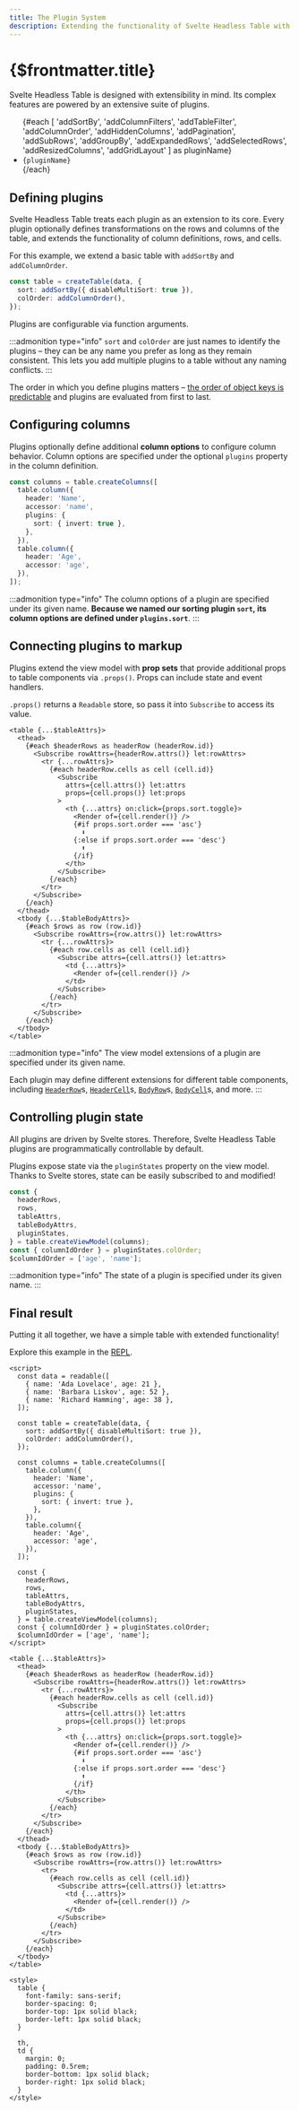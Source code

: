 ```yaml
---
title: The Plugin System
description: Extending the functionality of Svelte Headless Table with powerful plugins
---
```


# {$frontmatter.title}

Svelte Headless Table is designed with extensibility in mind. Its complex features are powered by an extensive suite of plugins.

<script>
  import CheckIcon from '~icons/ic/round-check-circle-outline'
  import PendingIcon from '~icons/ic/outline-pending';
</script>

<ul class="grid text-sm md:text-base grid-cols-2 gap-2 p-0 lg:grid-cols-3">
  {#each [
    'addSortBy', 'addColumnFilters', 'addTableFilter',
    'addColumnOrder', 'addHiddenColumns', 'addPagination',
    'addSubRows', 'addGroupBy', 'addExpandedRows',
    'addSelectedRows', 'addResizedColumns', 'addGridLayout'
  ] as pluginName}
    <li class="flex gap-2 items-center m-0 list-none">
      <CheckIcon class="text-brand m-0 wh-7 min-wh-7"/> <code class="m-0">{pluginName}</code>
    </li>
  {/each}
</ul>

## Defining plugins

Svelte Headless Table treats each plugin as an extension to its core. Every plugin optionally defines transformations on the rows and columns of the table, and extends the functionality of column definitions, rows, and cells.

For this example, we extend a basic table with `addSortBy` and `addColumnOrder`.

```ts {3-4}
const table = createTable(data, {
  sort: addSortBy({ disableMultiSort: true }),
  colOrder: addColumnOrder(),
});
```

Plugins are configurable via function arguments.

:::admonition type="info"
`sort` and `colOrder` are just names to identify the plugins – they can be any name you prefer as long as they remain consistent. This lets you add multiple plugins to a table without any naming conflicts.
:::

The order in which you define plugins matters – [the order of object keys is predictable](https://www.stefanjudis.com/today-i-learned/property-order-is-predictable-in-javascript-objects-since-es2015/) and plugins are evaluated from first to last.

## Configuring columns

Plugins optionally define additional **column options** to configure column behavior. Column options are specified under the optional `plugins` property in the column definition.

```ts {6-8}
const columns = table.createColumns([
  table.column({
    header: 'Name',
    accessor: 'name',
    plugins: {
      sort: { invert: true },
    },
  }),
  table.column({
    header: 'Age',
    accessor: 'age',
  }),
]);
```

:::admonition type="info"
The column options of a plugin are specified under its given name. **Because we named our sorting plugin `sort`, its column options are defined under `plugins.sort`**.
:::

## Connecting plugins to markup

Plugins extend the view model with **prop sets** that provide additional props to table components via `.props()`. Props can include state and event handlers.

`.props()` returns a `Readable` store, so pass it into `Subscribe` to access its value.

```svelte {10,12,14-18}
<table {...$tableAttrs}>
  <thead>
    {#each $headerRows as headerRow (headerRow.id)}
      <Subscribe rowAttrs={headerRow.attrs()} let:rowAttrs>
        <tr {...rowAttrs}>
          {#each headerRow.cells as cell (cell.id)}
            <Subscribe
              attrs={cell.attrs()} let:attrs
              props={cell.props()} let:props
            >
              <th {...attrs} on:click={props.sort.toggle}>
                <Render of={cell.render()} />
                {#if props.sort.order === 'asc'}
                  ⬇️
                {:else if props.sort.order === 'desc'}
                  ⬆️
                {/if}
              </th>
            </Subscribe>
          {/each}
        </tr>
      </Subscribe>
    {/each}
  </thead>
  <tbody {...$tableBodyAttrs}>
    {#each $rows as row (row.id)}
      <Subscribe rowAttrs={row.attrs()} let:rowAttrs>
        <tr {...rowAttrs}>
          {#each row.cells as cell (cell.id)}
            <Subscribe attrs={cell.attrs()} let:attrs>
              <td {...attrs}>
                <Render of={cell.render()} />
              </td>
            </Subscribe>
          {/each}
        </tr>
      </Subscribe>
    {/each}
  </tbody>
</table>
```

:::admonition type="info"
The view model extensions of a plugin are specified under its given name.

Each plugin may define different extensions for different table components, including [`HeaderRow`](../api/header-row.md)s, [`HeaderCell`](../api/header-cell.md)s, [`BodyRow`](../api/body-row.md)s, [`BodyCell`](../api/body-cell.md)s, and more.
:::

## Controlling plugin state

All plugins are driven by Svelte stores. Therefore, Svelte Headless Table plugins are programmatically controllable by default.

Plugins expose state via the `pluginStates` property on the view model. Thanks to Svelte stores, state can be easily subscribed to and modified!

<!-- prettier-ignore -->
```ts {7}
const {
  headerRows,
  rows,
  tableAttrs,
  tableBodyAttrs,
  pluginStates,
} = table.createViewModel(columns);
const { columnIdOrder } = pluginStates.colOrder;
$columnIdOrder = ['age', 'name'];
```

:::admonition type="info"
The state of a plugin is specified under its given name.
:::

## Final result

Putting it all together, we have a simple table with extended functionality!

Explore this example in the [REPL](https://svelte.dev/repl/ff08194b4de6407b8f96f29bf7c3f463?version=3.48.0).

<script>
  import PluginDemo from './PluginDemo.svelte';
</script>
<PluginDemo />

```svelte
<script>
  const data = readable([
    { name: 'Ada Lovelace', age: 21 },
    { name: 'Barbara Liskov', age: 52 },
    { name: 'Richard Hamming', age: 38 },
  ]);

  const table = createTable(data, {
    sort: addSortBy({ disableMultiSort: true }),
    colOrder: addColumnOrder(),
  });

  const columns = table.createColumns([
    table.column({
      header: 'Name',
      accessor: 'name',
      plugins: {
        sort: { invert: true },
      },
    }),
    table.column({
      header: 'Age',
      accessor: 'age',
    }),
  ]);

  const {
    headerRows,
    rows,
    tableAttrs,
    tableBodyAttrs,
    pluginStates,
  } = table.createViewModel(columns);
  const { columnIdOrder } = pluginStates.colOrder;
  $columnIdOrder = ['age', 'name'];
</script>

<table {...$tableAttrs}>
  <thead>
    {#each $headerRows as headerRow (headerRow.id)}
      <Subscribe rowAttrs={headerRow.attrs()} let:rowAttrs>
        <tr {...rowAttrs}>
          {#each headerRow.cells as cell (cell.id)}
            <Subscribe
              attrs={cell.attrs()} let:attrs
              props={cell.props()} let:props
            >
              <th {...attrs} on:click={props.sort.toggle}>
                <Render of={cell.render()} />
                {#if props.sort.order === 'asc'}
                  ⬇️
                {:else if props.sort.order === 'desc'}
                  ⬆️
                {/if}
              </th>
            </Subscribe>
          {/each}
        </tr>
      </Subscribe>
    {/each}
  </thead>
  <tbody {...$tableBodyAttrs}>
    {#each $rows as row (row.id)}
      <Subscribe rowAttrs={row.attrs()} let:rowAttrs>
        <tr>
          {#each row.cells as cell (cell.id)}
            <Subscribe attrs={cell.attrs()} let:attrs>
              <td {...attrs}>
                <Render of={cell.render()} />
              </td>
            </Subscribe>
          {/each}
        </tr>
      </Subscribe>
    {/each}
  </tbody>
</table>

<style>
  table {
    font-family: sans-serif;
    border-spacing: 0;
    border-top: 1px solid black;
    border-left: 1px solid black;
  }

  th,
  td {
    margin: 0;
    padding: 0.5rem;
    border-bottom: 1px solid black;
    border-right: 1px solid black;
  }
</style>
```
